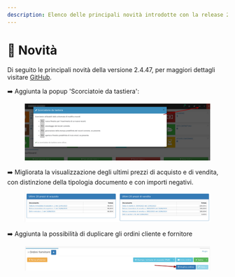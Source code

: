 ```yaml
---
description: Elenco delle principali novità introdotte con la release 2.4.47.
---
```


# 📣 Novità

Di seguito le principali novità della versione 2.4.47, per maggiori dettagli visitare [GitHub](https://github.com/devcode-it/openstamanager).

➡️ Aggiunta la popup 'Scorciatoie da tastiera':

<figure><img src=".gitbook/assets/immagine (6).png" alt=""><figcaption></figcaption></figure>

➡️ Migliorata la visualizzazione degli ultimi prezzi di acquisto e di vendita, con distinzione della tipologia documento e con importi negativi.

<figure><img src=".gitbook/assets/immagine (1).png" alt=""><figcaption></figcaption></figure>

➡️  Aggiunta la possibilità di duplicare gli ordini cliente e fornitore

<figure><img src=".gitbook/assets/immagine (2).png" alt=""><figcaption></figcaption></figure>
